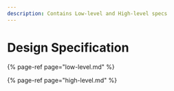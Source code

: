 ```yaml
---
description: Contains Low-level and High-level specs
---
```


# Design Specification

{% page-ref page="low-level.md" %}

{% page-ref page="high-level.md" %}



